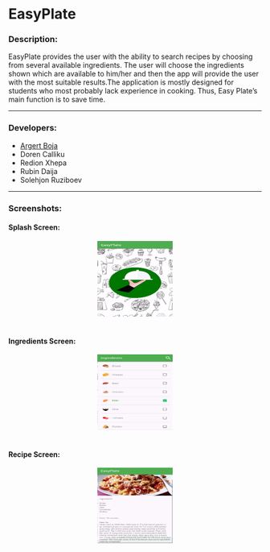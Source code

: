# EasyPlate

### Description:
<p>EasyPlate provides the user with the ability to search recipes by choosing from several available ingredients. The user will choose the ingredients shown which are available to him/her and then the app will provide the user with the most suitable results.The application is mostly designed for students who most probably lack experience in cooking. Thus, Easy Plate’s main function is to save time.
</p>
<hr />

### Developers:
<ul>
<li><a href="https://github.com/argertboja">Argert Boja</a></li>
<li>Doren Calliku</li>
<li>Redion Xhepa</li>
<li>Rubin Daija</li>
<li>Solehjon Ruziboev</li>
</ul>
<hr /> 

### Screenshots:
#### Splash Screen:
<center><img src="https://github.com/argertboja/EasyPlate/blob/master/Screenshots/1.jpg" width="150" height="150"></center><br>

#### Ingredients Screen:
<center><img src="https://github.com/argertboja/EasyPlate/blob/master/Screenshots/2.jpg" width="150" height="150"></center><br>

#### Recipe Screen:
<center><img src="https://github.com/argertboja/EasyPlate/blob/master/Screenshots/3.jpg" width="150" height="150"></center><br>
